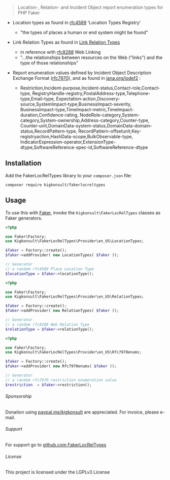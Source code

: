 
> Location-, Relation- and Incident Object report enumeration types for PHP Faker
>
* Location types as found in [rfc4589] 'Location Types Registry'
  * "the types of places a human or end system might be found"

* Link Relation Types as found in [Link Relation Types]
  * in reference with [rfc8288] Web Linking
  * "...the relationships between resources on the Web ("links")
  and the type of those relationships"
    
* Report enumeration values defined by Incident Object Description Exchange Format ([rfc7970]), 
  and as found in [iana.org/iodef2] : 
  * Restriction,Incident-purpose,Incident-status,Contact-role,Contact-type,
  RegistryHandle-registry,PostalAddress-type,Telephone-type,Email-type,
  Expectation-action,Discovery-source,SystemImpact-type,BusinessImpact-severity,
  BusinessImpact-type,TimeImpact-metric,TimeImpact-duration,Confidence-rating,
  NodeRole-category,System-category,System-ownership,Address-category,Counter-type,
  Counter-unit,DomainData-system-status,DomainData-domain-status,RecordPattern-type,
  RecordPattern-offsetunit,Key-registryaction,HashData-scope,BulkObservable-type,
  IndicatorExpression-operator,ExtensionType-dtype,SoftwareReference-spec-id,SoftwareReference-dtype

Installation
------------

Add the FakerLocRelTypes library to your `composer.json` file:

```
composer require kigkonsult/fakerlocreltypes
```

Usage
-----

To use this with [Faker], invoke the `Kigkonsult\FakerLocRelTypes` classes as Faker generators.

```php
<?php

use Faker\Factory;
use Kigkonsult\FakerLocRelTypes\Provider\en_US\LocationTypes;

$faker = Factory::create();
$faker->addProvider( new LocationTypes( $faker ));

// Generator
// a random rfc4589 Place Location Type
$locationType = $faker->locationType();

```

```php
<?php

use Faker\Factory;
use Kigkonsult\FakerLocRelTypes\Provider\en_US\RelationTypes;

$faker = Factory::create();
$faker->addProvider( new RelationTypes( $faker ));

// Generator
// a random rfc8288 Web Relation Type
$relationType = $faker->relationType();

```

```php
<?php

use Faker\Factory;
use Kigkonsult\FakerLocRelTypes\Provider\en_US\Rfc7970enums;

$faker = Factory::create();
$faker->addProvider( new Rfc7970enums( $faker ));

// Generator
// a random rfc7970 restriction enumeration value
$restriction  = $faker->restriction();

```

###### Sponsorship

Donation using [paypal.me/kigkonsult] are appreciated.
For invoice, please e-mail</a>.


###### Support

For support go to [github.com FakerLocRelTypes]


###### License

This project is licensed under the LGPLv3 License


[Composer]:https://getcomposer.org/
[Faker]:https://github.com/fakerphp/faker
[github.com FakerLocRelTypes]:https://github.com/iCalcreator/fakerlocreltypes/issues
[iana.org/iodef2]:https://www.iana.org/assignments/iodef2/iodef2.xhtml
[Link Relation Types]:https://www.iana.org/assignments/link-relations/link-relations.xhtml
[rfc4589]:https://www.rfc-editor.org/rfc/rfc4589.txt
[rfc7970]:https://www.rfc-editor.org/rfc/rfc7970.html
[rfc8288]:https://www.rfc-editor.org/rfc/rfc8288.html
[paypal.me/kigkonsult]:https://paypal.me/kigkonsult
